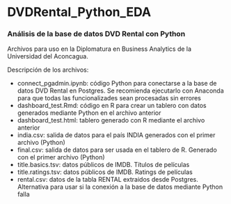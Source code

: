 # DVDRental_Python_EDA
### Análisis de la base de datos DVD Rental con Python

Archivos para uso en la Diplomatura en Business Analytics de la Universidad del Aconcagua. 

Descripción de los archivos: 
* connect_pgadmin.ipynb: código Python para conectarse a la base de datos DVD Rental en Postgres. Se recomienda ejecutarlo con Anaconda para que todas las funcionalizades sean procesadas sin errores
* dashboard_test.Rmd: código en R para crear un tablero con datos generados mediante Python en el archivo anterior
* dashboard_test.html: tablero generado con R mediante el archivo anterior
* india.csv: salida de datos para el país INDIA generados con el primer archivo (Python)
* final.csv: salida de datos para ser usada en el tablero de R. Generado con el primer archivo (Python)
* title.basics.tsv: datos públicos de IMDB. Títulos de películas
* title.ratings.tsv: datos públicos de IMDB. Ratings de películas
* rental.csv: datos de la tabla RENTAL extraidos desde Postgres. Alternativa para usar si la conexión a la base de datos mediante Python falla
